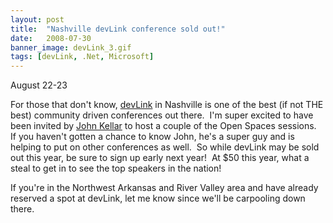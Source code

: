 ```yaml
---
layout: post
title:  "Nashville devLink conference sold out!"
date:   2008-07-30
banner_image: devLink_3.gif
tags: [devLink, .Net, Microsoft]
---
```


August 22-23

For those that don't know, [devLink](http://www.devlink.net/) in Nashville is one of the best (if not THE best) community driven conferences out there.  I'm super excited to have been invited by [John Kellar](http://www.anvilsystems.com/Blog/tabid/114/Default.aspx) to host a couple of the Open Spaces sessions.  If you haven't gotten a chance to know John, he's a super guy and is helping to put on other conferences as well.  So while devLink may be sold out this year, be sure to sign up early next year!  At $50 this year, what a steal to get in to see the top speakers in the nation!

If you're in the Northwest Arkansas and River Valley area and have already reserved a spot at devLink, let me know since we'll be carpooling down there.